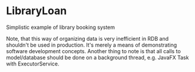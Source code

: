 # LibraryLoan
Simplistic example of library booking system

Note, that this way of organizing data is very inefficient in RDB and shouldn't be used in production. It's merely a means of demonstrating software development concepts. Another thing to note is that all calls to model/database should be done on a background thread, e.g. JavaFX Task with ExecutorService.
